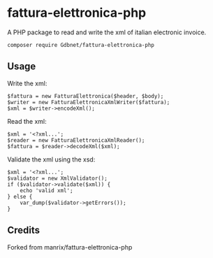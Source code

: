 # fattura-elettronica-php

A PHP package to read and write the xml of italian electronic invoice.

    composer require Gdbnet/fattura-elettronica-php

## Usage

Write the xml:

    $fattura = new FatturaElettronica($header, $body);
    $writer = new FatturaElettronicaXmlWriter($fattura);
    $xml = $writer->encodeXml();

Read the xml:
    
    $xml = '<?xml...';
    $reader = new FatturaElettronicaXmlReader();
    $fattura = $reader->decodeXml($xml);
    
Validate the xml using the xsd:
    
    $xml = '<?xml...';
    $validator = new XmlValidator();
    if ($validator->validate($xml)) {
        echo 'valid xml';
    } else {
        var_dump($validator->getErrors());
    }
    
## Credits

Forked from manrix/fattura-elettronica-php